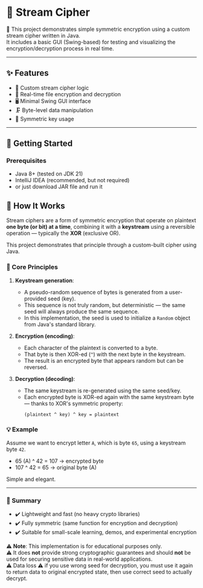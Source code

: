 # 🔐 Stream Cipher


🧪 This project demonstrates simple symmetric encryption using a custom stream cipher written in Java.  
It includes a basic GUI (Swing-based) for testing and visualizing the encryption/decryption process in real time.

---

## ✨ Features

- 📡 Custom stream cipher logic
- 🧬 Real-time file encryption and decryption
- 🖥️ Minimal Swing GUI interface
- 🗜️ Byte-level data manipulation
- 🔁 Symmetric key usage

---

## 🚀 Getting Started

### Prerequisites

- Java 8+ (tested on JDK 21)
- IntelliJ IDEA (recommended, but not required)
- or just download JAR file and run it


## 🧠 How It Works

Stream ciphers are a form of symmetric encryption that operate on plaintext **one byte (or bit) at a time**, combining it with a **keystream** using a reversible operation — typically the **XOR** (exclusive OR).

This project demonstrates that principle through a custom-built cipher using Java.

### 🔑 Core Principles

1. **Keystream generation**:
   - A pseudo-random sequence of bytes is generated from a user-provided seed (key).
   - This sequence is not truly random, but deterministic — the same seed will always produce the same sequence.
   - In this implementation, the seed is used to initialize a `Random` object from Java's standard library.

2. **Encryption (encoding)**:
   - Each character of the plaintext is converted to a byte.
   - That byte is then XOR-ed (`^`) with the next byte in the keystream.
   - The result is an encrypted byte that appears random but can be reversed.

3. **Decryption (decoding)**:
   - The same keystream is re-generated using the same seed/key.
   - Each encrypted byte is XOR-ed again with the same keystream byte — thanks to XOR's symmetric property:
     ```
     (plaintext ^ key) ^ key = plaintext
     ```

### 💡 Example

Assume we want to encrypt letter `A`, which is byte `65`, using a keystream byte `42`.

- 65 (A) ^ 42 = 107 → encrypted byte
- 107 ^ 42 = 65 → original byte (A)


Simple and elegant.

---

### 🧬 Summary

- ✔️ Lightweight and fast (no heavy crypto libraries)
- ✔️ Fully symmetric (same function for encryption and decryption)
- ✔️ Suitable for small-scale learning, demos, and experimental encryption

⚠️ **Note**: This implementation is for educational purposes only.<br/>
⚠️ It does **not** provide strong cryptographic guarantees and should **not** be used for securing sensitive data in real-world applications.<br/>
⚠️ Data loss ⚠️ if you use wrong seed for decryption, you must use it again to return data to original encrypted state, then use correct seed to actually decrypt.<br/>
